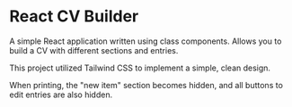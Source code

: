 # React CV Builder
A simple React application written using class components. Allows you to build a CV with different sections and entries.

This project utilized Tailwind CSS to implement a simple, clean design.

When printing, the "new item" section becomes hidden, and all buttons to edit entries are also hidden.